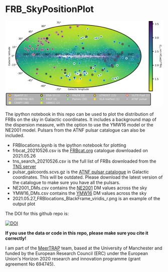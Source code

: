 # FRB_SkyPositionPlot

![Example FRB sky position plot](2021.05.27_FRBlocations_BlackFrame_viridis_r.png?raw=true)

The ipython notebook in this repo can be used to plot the distribution of FRBs on the sky in Galactic coordinates. It includes a background map of the dispersion measure, with the option to use the YMW16 model or the NE2001 model. Pulsars from the ATNF pulsar catalogue can also be included.

<ul>
  <li>FRBlocations.ipynb is the ipython notebook for plotting</li>
    <li>frbcat_20210526.csv is the <a href="http://frbcat.org/">FRBcat.org</a> catalogue downloaded on 2021.05.26</li>
  <li>tns_search_20210526.csv is the full list of FRBs downloaded from the <a href="https://www.wis-tns.org/search">TNS server</a></li>
  <li>pulsar_galcoords.scvs.gz is the <a href="https://www.atnf.csiro.au/research/pulsar/psrcat/">ATNF pulsar catalogue</a> in Galactic coordinates. This will be outdated. Please download the latest version of the catalogue to make sure you have all the pulsars.</li>
  <li>NE2001_DMs.csv contains the <a href="https://arxiv.org/abs/astro-ph/0207156">NE2001</a> DM values across the sky</li>
  <li>YMW16_DMs.csv contains the <a href="http://119.78.162.254/dmodel/index.php">YMW16</a> DM values across the sky</li>
  <li>2021.05.27_FRBlocations_BlackFrame_viridis_r.png is an example of the output plot</li>
</ul>

The DOI for this github repo is:

[![DOI](https://zenodo.org/badge/371196045.svg)](https://zenodo.org/badge/latestdoi/371196045)

<b>If you use the data or code in this repo, please make sure you cite it correctly!</b>

I am part of the <a href="http://www.meertrap.org">MeerTRAP</a> team, based at the University of Manchester and funded by the European Research Council (ERC) under the European Union's Horizon 2020 research and innovation programme (grant agreement No 694745).

